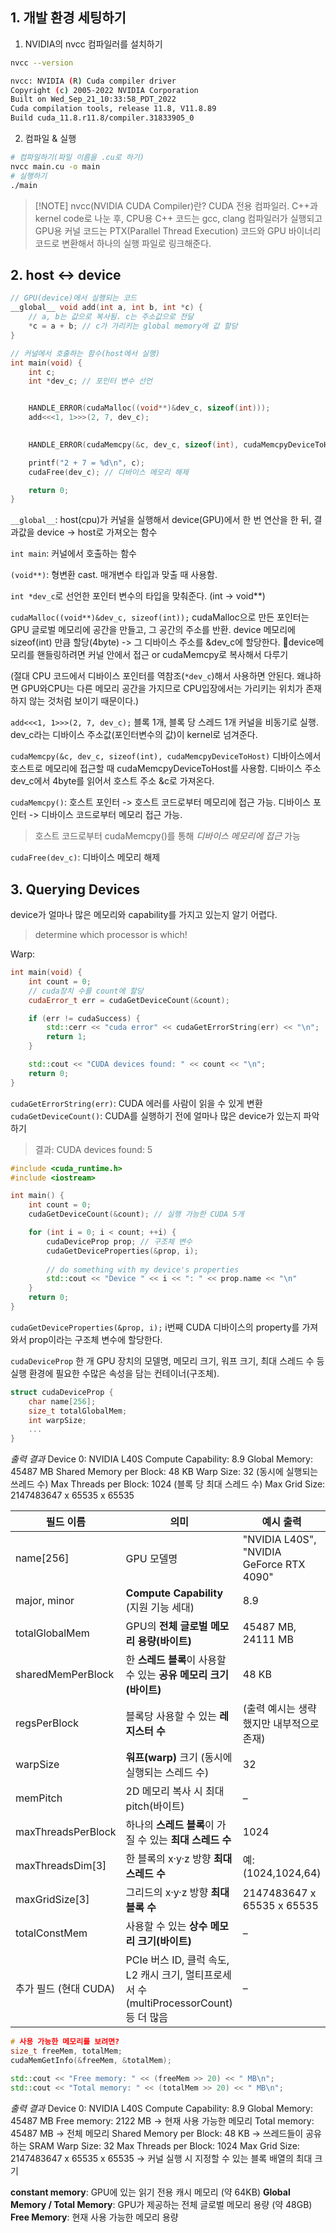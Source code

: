 ## 1. 개발 환경 세팅하기

1. NVIDIA의 nvcc 컴파일러를 설치하기

```bash
nvcc --version

nvcc: NVIDIA (R) Cuda compiler driver
Copyright (c) 2005-2022 NVIDIA Corporation
Built on Wed_Sep_21_10:33:58_PDT_2022
Cuda compilation tools, release 11.8, V11.8.89
Build cuda_11.8.r11.8/compiler.31833905_0
```

2. 컴파일 & 실행

```bash
# 컴파일하기(파일 이름을 .cu로 하기)
nvcc main.cu -o main 
# 실행하기
./main
```

> [!NOTE] nvcc(NVIDIA CUDA Compiler)란?
> CUDA 전용 컴파일러. C++과 kernel code로 나눈 후,
> CPU용 C++ 코드는 gcc, clang 컴파일러가 실행되고
> GPU용 커널 코드는 PTX(Parallel Thread Execution) 코드와 GPU 바이너리 코드로 변환해서 하나의 실행 파일로 링크해준다.
## 2. host <-> device

```cpp
// GPU(device)에서 실행되는 코드
__global__ void add(int a, int b, int *c) { 
    // a, b는 값으로 복사됨. c는 주소값으로 전달
    *c = a + b; // c가 가리키는 global memory에 값 할당
}

// 커널에서 호출하는 함수(host에서 실행)
int main(void) {
    int c;
    int *dev_c; // 포인터 변수 선언


    HANDLE_ERROR(cudaMalloc((void**)&dev_c, sizeof(int)));
    add<<<1, 1>>>(2, 7, dev_c);

    
    HANDLE_ERROR(cudaMemcpy(&c, dev_c, sizeof(int), cudaMemcpyDeviceToHost));

    printf("2 + 7 = %d\n", c);
    cudaFree(dev_c); // 디바이스 메모리 해제

    return 0;
}
```

`__global__`:  host(cpu)가 커널을 실행해서 device(GPU)에서 한 번 연산을 한 뒤, 결과값을 device -> host로 가져오는 함수

`int main`: 커널에서 호출하는 함수

`(void**)`: 형변환 cast. 매개변수 타입과 맞출 때 사용함.

`int *dev_c`로 선언한 포인터 변수의 타입을 맞춰준다. (int -> void**)

`cudaMalloc((void**)&dev_c, sizeof(int));`
cudaMalloc으로 만든 포인터는 GPU 글로벌 메모리에 공간을 만들고, 그 공간의 주소를 반환.
device 메모리에 sizeof(int) 만큼 할당(4byte) -> 그 디바이스 주소를 &dev_c에 할당한다.
device메모리를 핸들링하려면 커널 안에서 접근 or cudaMemcpy로 복사해서 다루기

(절대 CPU 코드에서 디바이스 포인터를 역참조(`*dev_c`)해서 사용하면 안된다. 왜냐하면 GPU와CPU는 다른 메모리 공간을 가지므로 CPU입장에서는 가리키는 위치가 존재하지 않는 것처럼 보이기 때문이다.)

`add<<<1, 1>>>(2, 7, dev_c);`
블록 1개, 블록 당 스레드 1개 커널을 비동기로 실행.
dev_c라는 디바이스 주소값(포인터변수의 값)이 kernel로 넘겨준다.

`cudaMemcpy(&c, dev_c, sizeof(int), cudaMemcpyDeviceToHost)`
디바이스에서 호스트로 메모리에 접근할 때 cudaMemcpyDeviceToHost를 사용함.
디바이스 주소 dev_c에서 4byte를 읽어서 호스트 주소 &c로 가져온다.

`cudaMemcpy()`: 
호스트 포인터 -> 호스트 코드로부터 메모리에 접근 가능.
디바이스 포인터 -> 디바이스 코드로부터 메모리 접근 가능.
>호스트 코드로부터 cudaMemcpy()를 통해 *디바이스 메모리에 접근* 가능

`cudaFree(dev_c)`: 디바이스 메모리 해제
## 3. Querying Devices

device가 얼마나 많은 메모리와 capability를 가지고 있는지 알기 어렵다.
>determine which processor is which!

Warp: 

```cpp
int main(void) {
    int count = 0;
    // cuda장치 수를 count에 할당
    cudaError_t err = cudaGetDeviceCount(&count); 

    if (err != cudaSuccess) {
        std::cerr << "cuda error" << cudaGetErrorString(err) << "\n";
        return 1;
    }

    std::cout << "CUDA devices found: " << count << "\n";
    return 0;
}
```

`cudaGetErrorString(err)`: CUDA 에러를 사람이 읽을 수 있게 변환
`cudaGetDeviceCount()`: CUDA를 실행하기 전에 얼마나 많은 device가 있는지 파악하기

>결과: CUDA devices found: 5

```cpp
#include <cuda_runtime.h>
#include <iostream>

int main() {
    int count = 0;
    cudaGetDeviceCount(&count); // 실행 가능한 CUDA 5개

    for (int i = 0; i < count; ++i) {
        cudaDeviceProp prop; // 구조체 변수
        cudaGetDeviceProperties(&prop, i);
		
		// do something with my device's properties
        std::cout << "Device " << i << ": " << prop.name << "\n"
    }
    return 0;
}
```

`cudaGetDeviceProperties(&prop, i);`
i번째 CUDA 디바이스의 property를 가져와서 prop이라는 구조체 변수에 할당한다.

`cudaDeviceProp`
한 개 GPU 장치의 모델명, 메모리 크기, 워프 크기, 최대 스레드 수 등 
실행 환경에 필요한 수많은 속성을 담는 컨테이너(구조체).

```cpp title:cudaDeviceProp
struct cudaDeviceProp {
	char name[256];
	size_t totalGlobalMem;
	int warpSize;
	...
}
```

*출력 결과*
Device 0: NVIDIA L40S
  Compute Capability: 8.9
  Global Memory: 45487 MB
  Shared Memory per Block: 48 KB
  Warp Size: 32 (동시에 실행되는 쓰레드 수)
  Max Threads per Block: 1024 (블록 당 최대 스레드 수)
  Max Grid Size: 2147483647 x 65535 x 65535

| 필드 이름              | 의미                                                                | 예시 출력                                    |
| ------------------ | ----------------------------------------------------------------- | ---------------------------------------- |
| name[256]          | GPU 모델명                                                           | "NVIDIA L40S", "NVIDIA GeForce RTX 4090" |
| major, minor       | **Compute Capability** (지원 기능 세대)                                 | 8.9                                      |
| totalGlobalMem     | GPU의 **전체 글로벌 메모리 용량(바이트)**                                       | 45487 MB, 24111 MB                       |
| sharedMemPerBlock  | 한 **스레드 블록**이 사용할 수 있는 **공유 메모리 크기(바이트)**                         | 48 KB                                    |
| regsPerBlock       | 블록당 사용할 수 있는 **레지스터 수**                                           | (출력 예시는 생략했지만 내부적으로 존재)                  |
| warpSize           | **워프(warp)** 크기 (동시에 실행되는 스레드 수)                                  | 32                                       |
| memPitch           | 2D 메모리 복사 시 최대 pitch(바이트)                                         | –                                        |
| maxThreadsPerBlock | 하나의 **스레드 블록**이 가질 수 있는 **최대 스레드 수**                              | 1024                                     |
| maxThreadsDim[3]   | 한 블록의 x·y·z 방향 **최대 스레드 수**                                       | 예: (1024,1024,64)                        |
| maxGridSize[3]     | 그리드의 x·y·z 방향 **최대 블록 수**                                         | 2147483647 x 65535 x 65535               |
| totalConstMem      | 사용할 수 있는 **상수 메모리 크기(바이트)**                                       | –                                        |
| 추가 필드 (현대 CUDA)    | PCIe 버스 ID, 클럭 속도, L2 캐시 크기, 멀티프로세서 수(multiProcessorCount) 등 더 많음 | –                                        |

```cpp
# 사용 가능한 메모리를 보려면?
size_t freeMem, totalMem;
cudaMemGetInfo(&freeMem, &totalMem);

std::cout << "Free memory: " << (freeMem >> 20) << " MB\n";
std::cout << "Total memory: " << (totalMem >> 20) << " MB\n";
```

*출력 결과*
Device 0: NVIDIA L40S
  Compute Capability: 8.9
  Global Memory: 45487 MB
  Free memory: 2122 MB -> 현재 사용 가능한 메모리
  Total memory: 45487 MB -> 전체 메모리
  Shared Memory per Block: 48 KB -> 쓰레드들이 공유하는 SRAM
  Warp Size: 32
  Max Threads per Block: 1024
  Max Grid Size: 2147483647 x 65535 x 65535 -> 커널 실행 시 지정할 수 있는 블록 배열의 최대 크기

**constant memory**: GPU에 있는 읽기 전용 캐시 메모리 (약 64KB)
**Global Memory / Total Memory**: GPU가 제공하는 전체 글로벌 메모리 용량 (약 48GB)
**Free Memory**: 현재 사용 가능한 메모리 용량



